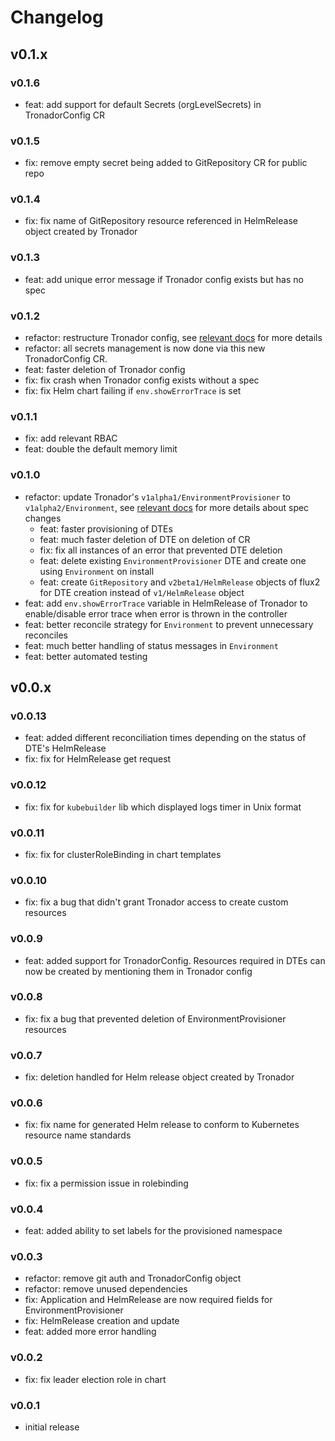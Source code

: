 # Changelog

## v0.1.x

### v0.1.6

- feat: add support for default Secrets (orgLevelSecrets) in TronadorConfig CR

### v0.1.5

- fix: remove empty secret being added to GitRepository CR for public repo

### v0.1.4

- fix: fix name of GitRepository resource referenced in HelmRelease object created by Tronador

### v0.1.3

- feat: add unique error message if Tronador config exists but has no spec

### v0.1.2

- refactor: restructure Tronador config, see [relevant docs](./config_file.md) for more details
- refactor: all secrets management is now done via this new TronadorConfig CR.
- feat: faster deletion of Tronador config
- fix: fix crash when Tronador config exists without a spec
- fix: fix Helm chart failing if `env.showErrorTrace` is set

### v0.1.1

- fix: add relevant RBAC
- feat: double the default memory limit

### v0.1.0

- refactor: update Tronador's `v1alpha1/EnvironmentProvisioner` to `v1alpha2/Environment`, see [relevant docs](./environment.md) for more details about spec changes
    - feat: faster provisioning of DTEs
    - feat: much faster deletion of DTE on deletion of CR
    - fix: fix all instances of an error that prevented DTE deletion
    - feat: delete existing `EnvironmentProvisioner` DTE and create one using `Environment` on install
    - feat: create `GitRepository` and `v2beta1/HelmRelease` objects of flux2 for DTE creation instead of `v1/HelmRelease` object
- feat: add `env.showErrorTrace` variable in HelmRelease of Tronador to enable/disable error trace when error is thrown in the controller
- feat: better reconcile strategy for `Environment` to prevent unnecessary reconciles
- feat: much better handling of status messages in `Environment`
- feat: better automated testing

## v0.0.x

### v0.0.13

- feat: added different reconciliation times depending on the status of DTE's HelmRelease
- fix: fix for HelmRelease get request

### v0.0.12

- fix: fix for `kubebuilder` lib which displayed logs timer in Unix format

### v0.0.11

- fix: fix for clusterRoleBinding in chart templates

### v0.0.10

- fix: fix a bug that didn't grant Tronador access to create custom resources

### v0.0.9

- feat: added support for TronadorConfig. Resources required in DTEs can now be created by mentioning them in Tronador config

### v0.0.8

- fix: fix a bug that prevented deletion of EnvironmentProvisioner resources

### v0.0.7

- fix: deletion handled for Helm release object created by Tronador

### v0.0.6

- fix: fix name for generated Helm release to conform to Kubernetes resource name standards

### v0.0.5

- fix: fix a permission issue in rolebinding

### v0.0.4

- feat: added ability to set labels for the provisioned namespace

### v0.0.3

- refactor: remove git auth and TronadorConfig object
- refactor: remove unused dependencies
- fix: Application and HelmRelease are now required fields for EnvironmentProvisioner
- fix: HelmRelease creation and update
- feat: added more error handling

### v0.0.2

- fix: fix leader election role in chart

### v0.0.1

- initial release
